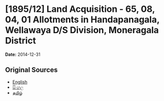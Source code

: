 # [1895/12] Land Acquisition - 65, 08, 04, 01 Allotments in Handapanagala, Wellawaya D/S Division, Moneragala District

**Date:** 2014-12-31

## Original Sources

- [English](https://documents.gov.lk/view/extra-gazettes/2014/12/1895-12_E.pdf)
- [සිංහල](https://documents.gov.lk/view/extra-gazettes/2014/12/1895-12_S.pdf)
- [தமிழ்](https://documents.gov.lk/view/extra-gazettes/2014/12/1895-12_T.pdf)
